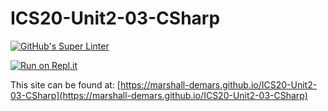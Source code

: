 # ICS20-Unit2-03-CSharp

[![GitHub's Super Linter](https://github.com/marshall-demars/ICS20-Unit2-03-CSharp/workflows/GitHub's%20Super%20Linter/badge.svg)](https://github.com/marshall-demars/ICS20-Unit2-03-CSharp/actions)

[![Run on Repl.it](https://repl.it/badge/github/marshall-demars/ICS20-Unit2-03-CSharp)](https://repl.it/github/marshall-demars/ICS20-Unit2-03-CSharp)

This site can be found at: [https://marshall-demars.github.io/ICS20-Unit2-03-CSharp](https://marshall-demars.github.io/ICS20-Unit2-03-CSharp)
